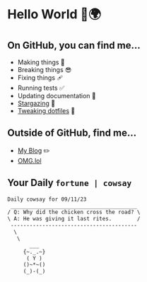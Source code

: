 # Hello World 👋🌍

## On GitHub, you can find me...

- Making things 🧰
- Breaking things 😎
- Fixing things 🩹
- Running tests ✅
- Updating documentation 📝
- [Stargazing](https://github.com/lemonase?tab=stars) 🌟
- [Tweaking dotfiles](https://github.com/lemonase/dotfiles) 📁


## Outside of GitHub, find me...

- [My Blog](https://madjam.dev/) ✏️
- [OMG.lol](https://jam.omg.lol/)

## Your Daily `fortune | cowsay`

```txt
Daily cowsay for 09/11/23
 ________________________________________
/ Q: Why did the chicken cross the road? \
\ A: He was giving it last rites.        /
 ----------------------------------------
  \
   \
       ___  
     {~._.~}
      ( Y )
     ()~*~()   
     (_)-(_)   
```
